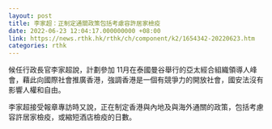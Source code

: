 ```yaml
---
layout: post
title: 李家超：正制定通關政策包括考慮容許居家檢疫
date: 2022-06-23 12:04:17.000000000 +08:00
link: https://news.rthk.hk/rthk/ch/component/k2/1654342-20220623.htm
categories: rthk
---
```


候任行政長官李家超說，計劃參加 11月在泰國曼谷舉行的亞太經合組織領導人峰會，藉此向國際社會推廣香港，強調香港是一個有競爭力的開放社會，國安法沒有影響人權和自由。

李家超接受報章專訪時又說，正在制定香港與內地及與海外通關的政策，包括考慮容許居家檢疫，或縮短酒店檢疫的日數。
